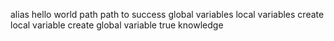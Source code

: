 alias
hello world
path
path to success
global variables
local variables
create local variable
create global variable
true knowledge
